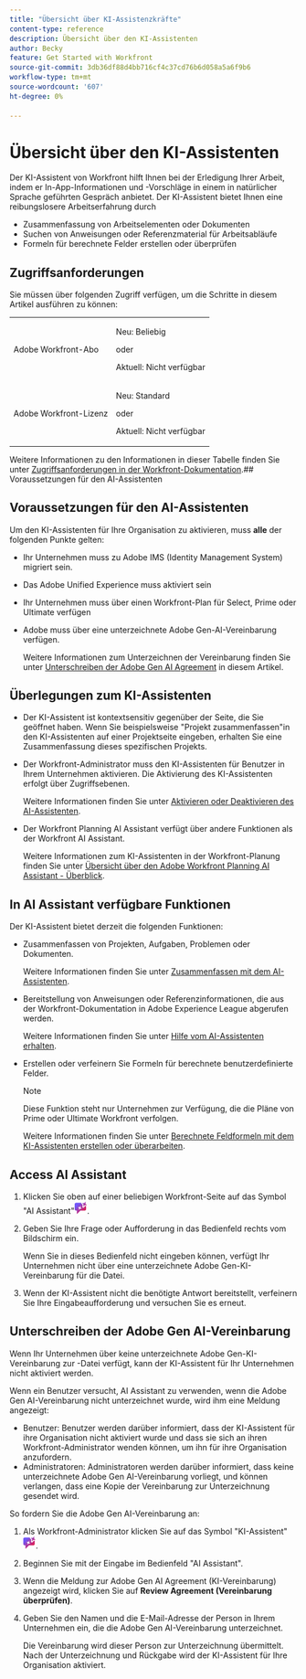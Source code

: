 ```yaml
---
title: "Übersicht über KI-Assistenzkräfte"
content-type: reference
description: Übersicht über den KI-Assistenten
author: Becky
feature: Get Started with Workfront
source-git-commit: 3db36df88d4bb716cf4c37cd76b6d058a5a6f9b6
workflow-type: tm+mt
source-wordcount: '607'
ht-degree: 0%

---
```


# Übersicht über den KI-Assistenten

Der KI-Assistent von Workfront hilft Ihnen bei der Erledigung Ihrer Arbeit, indem er In-App-Informationen und -Vorschläge in einem in natürlicher Sprache geführten Gespräch anbietet. Der KI-Assistent bietet Ihnen eine reibungslosere Arbeitserfahrung durch

* Zusammenfassung von Arbeitselementen oder Dokumenten
* Suchen von Anweisungen oder Referenzmaterial für Arbeitsabläufe
* Formeln für berechnete Felder erstellen oder überprüfen

## Zugriffsanforderungen

Sie müssen über folgenden Zugriff verfügen, um die Schritte in diesem Artikel ausführen zu können:

<table style="table-layout:auto"> 
 <col> 
 <col> 
 <tbody> 
  <tr> 
   <td role="rowheader">Adobe Workfront-Abo</td> 
   <td><p>Neu: Beliebig</p>
       <p>oder</p>
       <p>Aktuell: Nicht verfügbar</p></td>
  </tr> 
  <tr> 
   <td role="rowheader">Adobe Workfront-Lizenz</td> 
   <td><p>Neu: Standard</p>
       <p>oder</p>
       <p>Aktuell: Nicht verfügbar</p></td>
  </tr> 
 </tbody> 
</table>

Weitere Informationen zu den Informationen in dieser Tabelle finden Sie unter [Zugriffsanforderungen in der Workfront-Dokumentation](/help/quicksilver/administration-and-setup/add-users/access-levels-and-object-permissions/access-level-requirements-in-documentation.md).## Voraussetzungen für den AI-Assistenten

## Voraussetzungen für den AI-Assistenten

Um den KI-Assistenten für Ihre Organisation zu aktivieren, muss **alle** der folgenden Punkte gelten:

* Ihr Unternehmen muss zu Adobe IMS (Identity Management System) migriert sein.
* Das Adobe Unified Experience muss aktiviert sein
* Ihr Unternehmen muss über einen Workfront-Plan für Select, Prime oder Ultimate verfügen
* Adobe muss über eine unterzeichnete Adobe Gen-AI-Vereinbarung verfügen.

  Weitere Informationen zum Unterzeichnen der Vereinbarung finden Sie unter [Unterschreiben der Adobe Gen AI Agreement](/help/quicksilver/workfront-basics/ai-assistant/ai-assistant-overview.md#sign-the-adobe-gen-ai-agreement) in diesem Artikel.

## Überlegungen zum KI-Assistenten

* Der KI-Assistent ist kontextsensitiv gegenüber der Seite, die Sie geöffnet haben. Wenn Sie beispielsweise &quot;Projekt zusammenfassen&quot;in den KI-Assistenten auf einer Projektseite eingeben, erhalten Sie eine Zusammenfassung dieses spezifischen Projekts.
* Der Workfront-Administrator muss den KI-Assistenten für Benutzer in Ihrem Unternehmen aktivieren. Die Aktivierung des KI-Assistenten erfolgt über Zugriffsebenen.

  Weitere Informationen finden Sie unter [Aktivieren oder Deaktivieren des AI-Assistenten](/help/quicksilver/workfront-basics/ai-assistant/enable-or-disable-assistant.md).

* Der Workfront Planning AI Assistant verfügt über andere Funktionen als der Workfront AI Assistant.

  Weitere Informationen zum KI-Assistenten in der Workfront-Planung finden Sie unter [Übersicht über den Adobe Workfront Planning AI Assistant - Überblick](/help/quicksilver/planning/general/planning-ai-assistant-overview.md).


## In AI Assistant verfügbare Funktionen

Der KI-Assistent bietet derzeit die folgenden Funktionen:

* Zusammenfassen von Projekten, Aufgaben, Problemen oder Dokumenten.

  Weitere Informationen finden Sie unter [Zusammenfassen mit dem AI-Assistenten](/help/quicksilver/workfront-basics/ai-assistant/summarize-this.md).

* Bereitstellung von Anweisungen oder Referenzinformationen, die aus der Workfront-Dokumentation in Adobe Experience League abgerufen werden.

  Weitere Informationen finden Sie unter [Hilfe vom AI-Assistenten erhalten](/help/quicksilver/workfront-basics/ai-assistant/use-ai-to-retrieve-instructions.md).

* Erstellen oder verfeinern Sie Formeln für berechnete benutzerdefinierte Felder.

  >[!NOTE]
  >
  >Diese Funktion steht nur Unternehmen zur Verfügung, die die Pläne von Prime oder Ultimate Workfront verfolgen.

  Weitere Informationen finden Sie unter [Berechnete Feldformeln mit dem KI-Assistenten erstellen oder überarbeiten](/help/quicksilver/workfront-basics/ai-assistant/use-ai-assistant-to-check-formulas.md).

## Access AI Assistant

1. Klicken Sie oben auf einer beliebigen Workfront-Seite auf das Symbol &quot;AI Assistant&quot;![](/help/quicksilver/workfront-basics/ai-assistant/assets/ai-assistant-icon.png).
1. Geben Sie Ihre Frage oder Aufforderung in das Bedienfeld rechts vom Bildschirm ein.

   Wenn Sie in dieses Bedienfeld nicht eingeben können, verfügt Ihr Unternehmen nicht über eine unterzeichnete Adobe Gen-KI-Vereinbarung für die Datei.

1. Wenn der KI-Assistent nicht die benötigte Antwort bereitstellt, verfeinern Sie Ihre Eingabeaufforderung und versuchen Sie es erneut.

## Unterschreiben der Adobe Gen AI-Vereinbarung

Wenn Ihr Unternehmen über keine unterzeichnete Adobe Gen-KI-Vereinbarung zur -Datei verfügt, kann der KI-Assistent für Ihr Unternehmen nicht aktiviert werden.

Wenn ein Benutzer versucht, AI Assistant zu verwenden, wenn die Adobe Gen AI-Vereinbarung nicht unterzeichnet wurde, wird ihm eine Meldung angezeigt:

* Benutzer: Benutzer werden darüber informiert, dass der KI-Assistent für ihre Organisation nicht aktiviert wurde und dass sie sich an ihren Workfront-Administrator wenden können, um ihn für ihre Organisation anzufordern.
* Administratoren: Administratoren werden darüber informiert, dass keine unterzeichnete Adobe Gen AI-Vereinbarung vorliegt, und können verlangen, dass eine Kopie der Vereinbarung zur Unterzeichnung gesendet wird.

So fordern Sie die Adobe Gen AI-Vereinbarung an:

1. Als Workfront-Administrator klicken Sie auf das Symbol &quot;KI-Assistent&quot;![](/help/quicksilver/workfront-basics/ai-assistant/assets/ai-assistant-icon.png).
1. Beginnen Sie mit der Eingabe im Bedienfeld &quot;AI Assistant&quot;.
1. Wenn die Meldung zur Adobe Gen AI Agreement (KI-Vereinbarung) angezeigt wird, klicken Sie auf **Review Agreement (Vereinbarung überprüfen)**.
1. Geben Sie den Namen und die E-Mail-Adresse der Person in Ihrem Unternehmen ein, die die Adobe Gen AI-Vereinbarung unterzeichnet.

   Die Vereinbarung wird dieser Person zur Unterzeichnung übermittelt. Nach der Unterzeichnung und Rückgabe wird der KI-Assistent für Ihre Organisation aktiviert.

